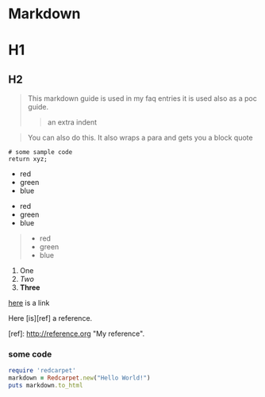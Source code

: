 Markdown
========

# H1

## H2

> This markdown guide is used in my faq entries
> it is used also as a poc guide.
> > an extra indent

> You can also do this.
It also wraps a para and gets you a block quote

    # some sample code
    return xyz;

* red
* green
* blue

- red
- green
- blue

> + red
> + green
> + blue

1. One
2. *Two*
3. __Three__

[here](/link/) is a link

Here [is][ref] a reference.

[ref]: http://reference.org "My reference".

### some code

```ruby
require 'redcarpet'
markdown = Redcarpet.new("Hello World!")
puts markdown.to_html
```


